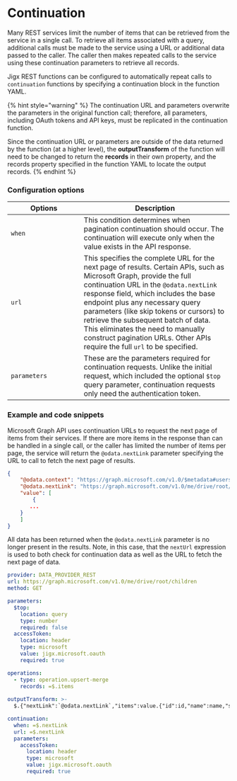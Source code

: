 # Continuation

Many REST services limit the number of items that can be retrieved from the service in a single call. To retrieve all items associated with a query, additional calls must be made to the service using a URL or additional data passed to the caller. The caller then makes repeated calls to the service using these continuation parameters to retrieve all records.

Jigx REST functions can be configured to automatically repeat calls to `continuation` functions by specifying a continuation block in the function YAML.

{% hint style="warning" %}
The continuation URL and parameters overwrite the parameters in the original function call; therefore, all parameters, including OAuth tokens and API keys, must be replicated in the continuation function.

Since the continuation URL or parameters are outside of the data returned by the function (at a higher level), the **outputTransform** of the function will need to be changed to return the **records** in their own property, and the records property specified in the function YAML to locate the output records.
{% endhint %}

### Configuration options

<table><thead><tr><th width="149.296875">Options</th><th>Description</th></tr></thead><tbody><tr><td><code>when</code></td><td>This condition determines when pagination continuation should occur. The continuation will execute only when the value exists in the API response.</td></tr><tr><td><code>url</code></td><td>This specifies the complete URL for the next page of results. Certain APIs, such as  Microsoft Graph, provide the full continuation URL in the <code>@odata.nextLink</code> response field, which includes the base endpoint plus any necessary query parameters (like skip tokens or cursors) to retrieve the subsequent batch of data. This eliminates the need to manually construct pagination URLs. Other APIs require the full <code>url</code> to be specified.</td></tr><tr><td><code>parameters</code></td><td>These are the parameters required for continuation requests. Unlike the initial request, which included the optional <code>$top</code> query parameter, continuation requests only need the authentication token. </td></tr></tbody></table>

### Example and code snippets

Microsoft Graph API uses continuation URLs to request the next page of items from their services. If there are more items in the response than can be handled in a single call, or the caller has limited the number of items per page, the service will return the `@odata.nextLink` parameter specifying the URL to call to fetch the next page of results.

```json
{
    "@odata.context": "https://graph.microsoft.com/v1.0/$metadata#users('bb13f9b6-d289-485f-9ae6-76be00f5bab3')/drive/root/children",
    "@odata.nextLink": "https://graph.microsoft.com/v1.0/me/drive/root/children?$top=2&$skiptoken=UGFnZWQ9VFJVRSZwX1NvcnRCZWhhdmlvcj0xJnBfRmlsZUxlYWZSZWY9TWljcm9zb2Z0K1RlYW1zK0NoYXQrRmlsZXMmc",
    "value": [
        {
	   ...
	}
    ]
}
```

All data has been returned when the `@odata.nextLink` parameter is no longer present in the results. Note, in this case, that the `nextUrl` expression is used to both check for continuation data as well as the URL to fetch the next page of data.

```yaml
provider: DATA_PROVIDER_REST
url: https://graph.microsoft.com/v1.0/me/drive/root/children
method: GET

parameters:
  $top:
    location: query
    type: number
    required: false
  accessToken:
    location: header
    type: microsoft
    value: jigx.microsoft.oauth
    required: true

operations:
  - type: operation.upsert-merge
    records: =$.items
    
outputTransform: >-
  $.{"nextLink":`@odata.nextLink`,"items":value.{"id":id,"name":name,"size":size,"lastModifiedDateTime":lastModifiedDateTime,"type":$exists(folder) ? "Folder" : "File"}}

continuation:
  when: =$.nextLink
  url: =$.nextLink
  parameters:
    accessToken:
      location: header
      type: microsoft
      value: jigx.microsoft.oauth
      required: true
```
